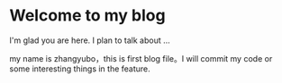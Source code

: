 # Welcome to my blog

I'm glad you are here. I plan to talk about ...

my name is zhangyubo，this is first blog file。I will commit my code or some interesting things in the feature.
